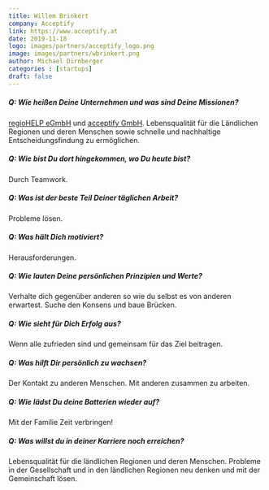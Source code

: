 ```yaml
---
title: Willem Brinkert
company: Acceptify
link: https://www.acceptify.at
date: 2019-11-18
logo: images/partners/acceptify_logo.png
image: images/partners/wbrinkert.png
author: Michael Dirnberger
categories : [startups]
draft: false
---
```


##### Q: Wie heißen Deine Unternehmen und was sind Deine Missionen?

[regioHELP eGmbH](https://www.regiohelp.eu/) und [acceptify GmbH](https://acceptify.at). Lebensqualität für die Ländlichen Regionen und deren Menschen sowie schnelle und nachhaltige Entscheidungsfindung zu ermöglichen.

##### Q: Wie bist Du dort hingekommen, wo Du heute bist?

Durch Teamwork.

##### Q: Was ist der beste Teil Deiner täglichen Arbeit?

Probleme lösen.

##### Q: Was hält Dich motiviert?

Herausforderungen.
##### Q: Wie lauten Deine persönlichen Prinzipien und Werte?

Verhalte dich gegenüber anderen so wie du selbst es von anderen erwartest. Suche den Konsens
und baue Brücken.

##### Q: Wie sieht für Dich Erfolg aus?

Wenn alle zufrieden sind und gemeinsam für das Ziel beitragen.

##### Q: Was hilft Dir persönlich zu wachsen?

Der Kontakt zu anderen Menschen. Mit anderen zusammen zu arbeiten.

##### Q: Wie lädst Du deine Batterien wieder auf?

Mit der Familie Zeit verbringen!

##### Q: Was willst du in deiner Karriere noch erreichen?

Lebensqualität für die ländlichen Regionen und deren Menschen. Probleme in der Gesellschaft
und in den ländlichen Regionen neu denken und mit der Gemeinschaft lösen.
